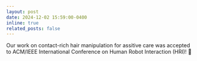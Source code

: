 ```yaml
---
layout: post
date: 2024-12-02 15:59:00-0400
inline: true
related_posts: false
---
```


Our work on contact-rich hair manipulation for assitive care was accepted to ACM/IEEE International Conference on Human Robot Interaction (HRI)! :tada: 